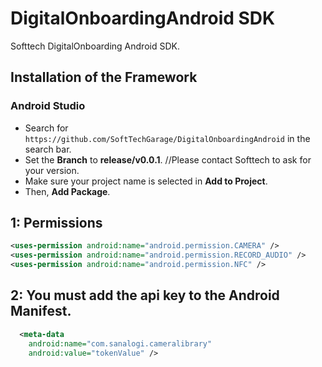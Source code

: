 # DigitalOnboardingAndroid SDK
Softtech DigitalOnboarding Android SDK.
## Installation of the Framework
### Android Studio
- Search for `https://github.com/SoftTechGarage/DigitalOnboardingAndroid` in the search bar.
- Set the **Branch** to **release/v0.0.1**. //Please contact Softtech to ask for your version.
- Make sure your project name is selected in **Add to Project**.
- Then, **Add Package**.
## 1: Permissions
```xml
<uses-permission android:name="android.permission.CAMERA" />
<uses-permission android:name="android.permission.RECORD_AUDIO" />
<uses-permission android:name="android.permission.NFC" />
```
## 2: You must add the api key to the Android Manifest.
```xml
  <meta-data
    android:name="com.sanalogi.cameralibrary"
    android:value="tokenValue" />
```